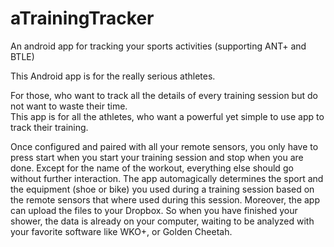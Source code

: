 # aTrainingTracker
An android app for tracking your sports activities (supporting ANT+ and BTLE)


This Android app is for the really serious athletes. 

For those, who want to track all the details of every training session but do not want to waste their time.  
This app is for all the athletes, who want a powerful yet simple to use app to track their training.


Once configured and paired with all your remote sensors, you only have to press start when you start your 
training session and stop when you are done.  Except for the name of the workout, everything else should go 
without further interaction.  The app automagically determines the sport and the equipment (shoe or bike) 
you used during a training session based on the remote sensors that where used during this session. Moreover, 
the app can upload the files to your Dropbox.  So when you have finished your shower, the data is already on 
your computer, waiting to be analyzed with your favorite software like WKO+, or Golden Cheetah.
